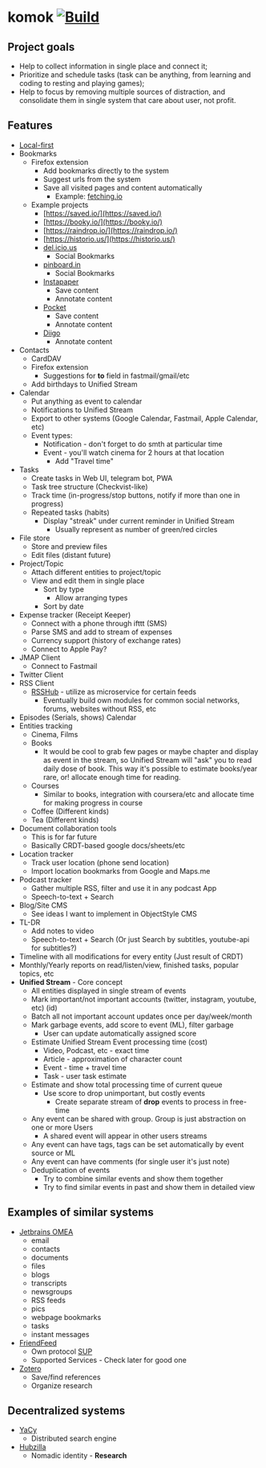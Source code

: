 # komok [![Build](https://github.com/Heapy/komok/actions/workflows/build.yml/badge.svg)](https://github.com/Heapy/komok/actions/workflows/build.yml)

## Project goals

- Help to collect information in single place and connect it;
- Prioritize and schedule tasks (task can be anything, from learning and coding to resting and playing games);
- Help to focus by removing multiple sources of distraction, and consolidate them in single system that care about user, not profit.

## Features

* [Local-first](https://www.inkandswitch.com/local-first.html)
* Bookmarks
  - Firefox extension
    - Add bookmarks directly to the system
    - Suggest urls from the system
    - Save all visited pages and content automatically
      - Example: [fetching.io](http://fetching.io/)
  - Example projects
    - [https://saved.io/](https://saved.io/)
    - [https://booky.io/](https://booky.io/)
    - [https://raindrop.io/](https://raindrop.io/)
    - [https://historio.us/](https://historio.us/)
    - [del.icio.us](https://en.wikipedia.org/wiki/Delicious_(website))
      - Social Bookmarks
    - [pinboard.in](https://en.wikipedia.org/wiki/Pinboard_(website))
      - Social Bookmarks
    - [Instapaper](https://en.wikipedia.org/wiki/Instapaper)
      - Save content
      - Annotate content
    - [Pocket](https://en.wikipedia.org/wiki/Pocket_(service))
      - Save content
      - Annotate content
    - [Diigo](https://en.wikipedia.org/wiki/Diigo)
      - Annotate content
* Contacts
  - CardDAV
  - Firefox extension
    - Suggestions for **to** field in fastmail/gmail/etc
  - Add birthdays to Unified Stream
* Calendar
  - Put anything as event to calendar
  - Notifications to Unified Stream
  - Export to other systems (Google Calendar, Fastmail, Apple Calendar, etc)
  - Event types:
    - Notification - don't forget to do smth at particular time
    - Event - you'll watch cinema for 2 hours at that location
      - Add "Travel time"
* Tasks
  - Create tasks in Web UI, telegram bot, PWA
  - Task tree structure (Checkvist-like)
  - Track time (in-progress/stop buttons, notify if more than one in progress)
  - Repeated tasks (habits)
    - Display "streak" under current reminder in Unified Stream
      - Usually represent as number of green/red circles
* File store
  - Store and preview files
  - Edit files (distant future)
* Project/Topic
  - Attach different entities to project/topic
  - View and edit them in single place
    - Sort by type
      - Allow arranging types
    - Sort by date
* Expense tracker (Receipt Keeper)
  - Connect with a phone through ifttt (SMS)
  - Parse SMS and add to stream of expenses
  - Currency support (history of exchange rates)
  - Connect to Apple Pay?
* JMAP Client
  - Connect to Fastmail
* Twitter Client
* RSS Client
  - [RSSHub](https://github.com/DIYgod/RSSHub) - utilize as microservice for certain feeds
    - Eventually build own modules for common social networks, forums, websites without RSS, etc
* Episodes (Serials, shows) Calendar
* Entities tracking
  - Cinema, Films
  - Books
    - It would be cool to grab few pages or maybe chapter and display as event in the stream, so Unified Stream will "ask" you to read daily dose of book. This way it's possible to estimate books/year rare, or! allocate enough time for reading.
  - Courses
    - Similar to books, integration with coursera/etc and allocate time for making progress in course
  - Coffee (Different kinds)
  - Tea (Different kinds)
* Document collaboration tools
  - This is for far future
  - Basically CRDT-based google docs/sheets/etc
* Location tracker
  - Track user location (phone send location)
  - Import location bookmarks from Google and Maps.me
* Podcast tracker
  - Gather multiple RSS, filter and use it in any podcast App
  - Speech-to-text + Search
* Blog/Site CMS
  - See ideas I want to implement in ObjectStyle CMS
* TL-DR
  - Add notes to video
  - Speech-to-text + Search (Or just Search by subtitles, youtube-api for subtitles?)
* Timeline with all modifications for every entity (Just result of CRDT)
* Monthly/Yearly reports on read/listen/view, finished tasks, popular topics, etc
* **Unified Stream** - Core concept
  - All entities displayed in single stream of events
  - Mark important/not important accounts (twitter, instagram, youtube, etc) (id)
  - Batch all not important account updates once per day/week/month
  - Mark garbage events, add score to event (ML), filter garbage
    - User can update automatically assigned score
  - Estimate Unified Stream Event processing time (cost)
    - Video, Podcast, etc - exact time
    - Article - approximation of character count
    - Event - time + travel time
    - Task - user task estimate
  - Estimate and show total processing time of current queue
    - Use score to drop unimportant, but costly events
      - Create separate stream of **drop** events to process in free-time
  - Any event can be shared with group. Group is just abstraction on one or more Users
    - A shared event will appear in other users streams
  - Any event can have tags, tags can be set automatically by event source or ML
  - Any event can have comments (for single user it's just note)
  - Deduplication of events
    - Try to combine similar events and show them together
    - Try to find similar events in past and show them in detailed view

## Examples of similar systems

* [Jetbrains OMEA](https://www.jetbrains.com/omea/)
  - email
  - contacts 
  - documents
  - files
  - blogs
  - transcripts
  - newsgroups
  - RSS feeds
  - pics
  - webpage bookmarks
  - tasks
  - instant messages
* [FriendFeed](https://en.wikipedia.org/wiki/FriendFeed)
  - Own protocol [SUP](https://en.wikipedia.org/wiki/Simple_Update_Protocol)
  - Supported Services - Check later for good one
* [Zotero](https://www.zotero.org/)
  - Save/find references
  - Organize research

## Decentralized systems

* [YaCy](https://en.wikipedia.org/wiki/YaCy)
  - Distributed search engine
* [Hubzilla](https://zotlabs.org/page/hubzilla/hubzilla-project)
  - Nomadic identity - **Research**
